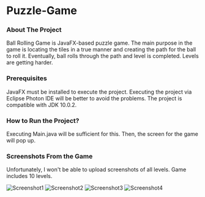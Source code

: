 # Puzzle-Game

### About The Project
Ball Rolling Game is JavaFX-based puzzle game. The main purpose in the game is locating the tiles in a true manner and creating the path for the ball to roll it.
Eventually, ball rolls through the path and level is completed. Levels are getting harder.


### Prerequisites
JavaFX must be installed to execute the project.
Executing the project via Eclipse Photon IDE will be better to avoid the problems.
The project is compatible with JDK 10.0.2. 


### How to Run the Project?
Executing Main.java will be sufficient for this. Then, the screen for the game will pop up.

### Screenshots From the Game
Unfortunately, I won't be able to upload screenshots of all levels. Game includes 10 levels.

![Screenshot1](https://github.com/norestrictionss/Puzzle-Game/assets/77641983/8435a529-46c8-4e40-9510-ccddfb78e4b9)
![Screenshot2](https://github.com/norestrictionss/Puzzle-Game/assets/77641983/dd9fb9fe-c10a-4a6e-aec6-1925e93e2779)
![Screenshot3](https://github.com/norestrictionss/Puzzle-Game/assets/77641983/b3159496-ce72-44b4-aaa9-6243410422be)
![Screenshot4](https://github.com/norestrictionss/Puzzle-Game/assets/77641983/9aa85416-7101-468d-a0fd-0f4c6b5c7e01)
